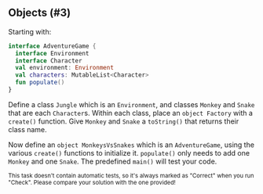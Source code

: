 ## Objects (#3)

Starting with:

```kotlin
interface AdventureGame {
  interface Environment
  interface Character
  val environment: Environment
  val characters: MutableList<Character>
  fun populate()
}
```

Define a class `Jungle` which is an `Environment`, and classes `Monkey` and
`Snake` that are each `Character`s. Within each class, place an `object
Factory` with a `create()` function. Give `Monkey` and `Snake` a `toString()`
that returns their class name.

Now define an `object MonkeysVsSnakes` which is an `AdventureGame`, using the
various `create()` functions to initialize it. `populate()` only needs to add
one `Monkey` and one `Snake`. The predefined `main()` will test your code.

<sub> This task doesn't contain automatic tests,
so it's always marked as "Correct" when you run "Check".
Please compare your solution with the one provided! </sub>
